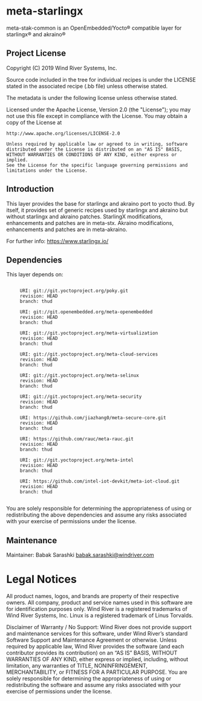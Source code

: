 meta-starlingx
=========

meta-stak-common is an OpenEmbedded/Yocto® compatible layer for starlingx® and akraino®

Project License
------------------------

Copyright (C) 2019 Wind River Systems, Inc.

Source code included in the tree for individual recipes is under the LICENSE
stated in the associated recipe (.bb file) unless otherwise stated.

The metadata is under the following license unless otherwise stated.

Licensed under the Apache License, Version 2.0 (the "License");
you may not use this file except in compliance with the License.
You may obtain a copy of the License at

    http://www.apache.org/licenses/LICENSE-2.0

    Unless required by applicable law or agreed to in writing, software
    distributed under the License is distributed on an "AS IS" BASIS,
    WITHOUT WARRANTIES OR CONDITIONS OF ANY KIND, either express or implied.
    See the License for the specific language governing permissions and
    limitations under the License.

Introduction
------------------------

This  layer provides the base for starlingx and akraino port to yocto thud.
By itself, it provides set of generic recipes used by starlingx and akraino 
but without starlingx and akraino patches.
StarlingX modifications, enhancements and patches are in meta-stx.
Akraino modifications, enhancements and patches are in meta-akraino.

For further info: https://www.starlingx.io/


Dependencies
-------------------------

This layer depends on:

```

	 URI: git://git.yoctoproject.org/poky.git
	 revision: HEAD
	 branch: thud

	 URI: git://git.openembedded.org/meta-openembedded
	 revision: HEAD
	 branch: thud
	 
	 URI: git://git.yoctoproject.org/meta-virtualization
	 revision: HEAD
	 branch: thud
	 
	 URI: git://git.yoctoproject.org/meta-cloud-services
	 revision: HEAD
	 branch: thud
	 
	 URI: git://git.yoctoproject.org/meta-selinux
	 revision: HEAD
	 branch: thud
	 
	 URI: git://git.yoctoproject.org/meta-security
	 revision: HEAD
	 branch: thud
	 
	 URI: https://github.com/jiazhang0/meta-secure-core.git
	 revision: HEAD
	 branch: thud
	 
	 URI: https://github.com/rauc/meta-rauc.git
	 revision: HEAD
	 branch: thud
	 
	 URI: git://git.yoctoproject.org/meta-intel
	 revision: HEAD
	 branch: thud
	 
	 URI: https://github.com/intel-iot-devkit/meta-iot-cloud.git
	 revision: HEAD
	 branch: thud
	 
```
You are solely responsible for determining the appropriateness of using or redistributing the above dependencies and assume any risks associated with your exercise of permissions under the license.

Maintenance
-------------------------

Maintainer:
        Babak Sarashki  <babak.sarashki@windriver.com>

# Legal Notices

All product names, logos, and brands are property of their respective owners. All company, product and service names used in this software are for identification purposes only. Wind River is a registered trademarks of Wind River Systems, Inc. Linux is a registered trademark of Linus Torvalds.

Disclaimer of Warranty / No Support: Wind River does not provide support and maintenance services for this software, under Wind River’s standard Software Support and Maintenance Agreement or otherwise. Unless required by applicable law, Wind River provides the software (and each contributor provides its contribution) on an “AS IS” BASIS, WITHOUT WARRANTIES OF ANY KIND, either express or implied, including, without limitation, any warranties of TITLE, NONINFRINGEMENT, MERCHANTABILITY, or FITNESS FOR A PARTICULAR PURPOSE. You are solely responsible for determining the appropriateness of using or redistributing the software and assume any risks associated with your exercise of permissions under the license.
